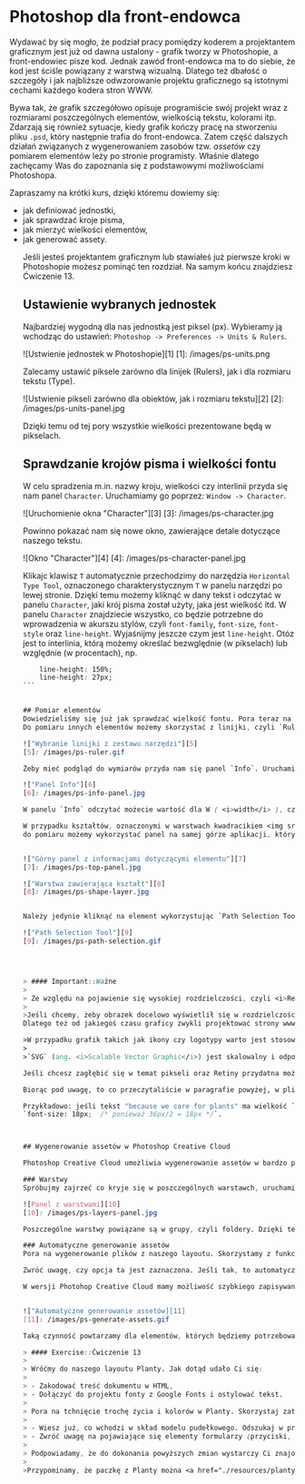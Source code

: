 # Photoshop dla front-endowca

Wydawać by się mogło, że podział pracy pomiędzy koderem a projektantem graficznym jest już od dawna ustalony - grafik tworzy w Photoshopie, a front-endowiec pisze kod. Jednak zawód front-endowca ma to do siebie, że kod jest ściśle powiązany z warstwą wizualną. Dlatego też dbałość o szczegóły i jak najbliższe odwzorowanie projektu graficznego są istotnymi cechami każdego kodera stron WWW.

Bywa tak, że grafik szczegółowo opisuje programiście swój projekt wraz z rozmiarami poszczególnych elementów, wielkością tekstu, kolorami itp. Zdarzają się również sytuacje, kiedy grafik kończy pracę na stworzeniu pliku `.psd`, który następnie trafia do front-endowca. Zatem część dalszych działań związanych z wygenerowaniem zasobów tzw. <i>assetów</i> czy pomiarem elementów leży po stronie programisty. Właśnie dlatego zachęcamy Was do zapoznania się z podstawowymi możliwościami Photoshopa. 

Zapraszamy na krótki kurs, dzięki któremu dowiemy się:
<ul>
	<li>jak definiować jednostki,</li>
	<li>jak sprawdzać kroje pisma,</li>
	<li>jak mierzyć wielkości elementów,</li>
	<li>jak generować assety.</li>

Jeśli jesteś projektantem graficznym lub stawiałeś już pierwsze kroki w Photoshopie możesz pominąć ten rozdział.
Na samym końcu znajdziesz Ćwiczenie 13.

## Ustawienie wybranych jednostek

Najbardziej wygodną dla nas jednostką jest piksel (px). 
Wybieramy ją wchodząc do ustawień: `Photoshop -> Preferences -> Units & Rulers`.


![Ustwienie jednostek w Photoshopie][1]
[1]: /images/ps-units.png

Zalecamy ustawić piksele zarówno dla linijek (Rulers), jak i dla rozmiaru tekstu (Type).

![Ustwienie pikseli zarówno dla obiektów, jak i rozmiaru tekstu][2]
[2]: /images/ps-units-panel.jpg

Dzięki temu od tej pory wszystkie wielkości prezentowane będą w pikselach.

## Sprawdzanie krojów pisma i wielkości fontu

W celu spradzenia m.in. nazwy kroju, wielkości czy interlinii przyda się nam panel `Character`. Uruchamiamy go poprzez: `Window -> Character`.

![Uruchomienie okna "Character"][3]
[3]: /images/ps-character.jpg

Powinno pokazać nam się nowe okno, zawierające detale dotyczące naszego tekstu.

![Okno "Character"][4]
[4]: /images/ps-character-panel.jpg

Klikajc klawisz `T` automatycznie przechodzimy do narzędzia `Horizontal Type Tool`, oznaczonego charakterystycznym `T` w panelu narzędzi po lewej stronie.
Dzięki temu możemy kliknąć w dany tekst i odczytać w panelu `Character`, jaki krój pisma został użyty, jaka jest wielkość itd.
W panelu `Character` znajdziecie wszystko, co będzie potrzebne do wprowadzenia w akurszu stylów, czyli `font-family`, `font-size`, `font-style` oraz `line-height`. 
Wyjaśnijmy jeszcze czym jest `line-height`. Otóz jest to interlinia, którą możemy określać bezwględnie (w pikselach) lub względnie (w procentach), np.

````css
	line-height: 150%;
	line-height: 27px;
```


## Pomiar elementów
Dowiedzieliśmy się już jak sprawdzać wielkość fontu. Pora teraz na obiekty - kontenery, ramki, obrazki. 
Do pomiaru innych elementów możemy skorzystać z linijki, czyli `Ruler Tool`, która znajduje się w panelu z narzędziami.

!["Wybranie linijki z zestawu narzędzi"][5]
[5]: /images/ps-ruler.gif

Żeby mieć podgląd do wymiarów przyda nam się panel `Info`. Uruchamiamy go poprzez: `Window -> Info`.

!["Panel Info"][6]
[6]: /images/ps-info-panel.jpg

W panelu `Info` odczytać możecie wartość dla W ( <i>width</i> ), czyli szerokości oraz H ( <i>height</i> ) wysokości.

W przypadku kształtów, oznaczonymi w warstwach kwadracikiem <img src="/images/ps-shape.jpg" style="width: 200px; display: inline-block; vertical-align: middle;" />, 
do pomiaru możemy wykorzystać panel na samej górze aplikacji, który pokazuje m.in jaki kolor wypełnienia, obramowania oraz wysokość (H) i szerokość (W) ma dany element. 


!["Górny panel z informacjami dotyczącymi elementu"][7]
[7]: /images/ps-top-panel.jpg

!["Warstwa zawierająca kształt"][8]
[8]: /images/ps-shape-layer.jpg


Należy jedynie kliknąć na element wykorzystując `Path Selection Tool`

!["Path Selection Tool"][9]
[9]: /images/ps-path-selection.gif




> #### Important::Ważne
>
> Ze względu na pojawienie się wysokiej rozdzielczości, czyli <i>Retiny</i> w komputerach Mac grafiki zaczęto przygotowywać w "podwójnej gęstości". Na czym to polega?
>
>Jeśli chcemy, żeby obrazek docelowo wyświetlił się w rozdzielczości 100x100 pikseli, to plik który przygotowujemy "pod Retinę" powinien mieć wymiary 200x200 pikseli, czyli dwukrotnie większą wysokość i szerokość. 
Dlatego też od jakiegoś czasu graficy zwykli projektować strony www w dwukrotnie większej rozdzielczości. Dzięki temu bez problemu można przygotować assety w dwóch rozmiarach: @2x (oznaczenie dla Retiny) oraz normalnych rozmiarach 1:1.

>W przypadku grafik takich jak ikony czy logotypy warto jest stosować pliki wektorowe. Najlepszym formatem wektorowym przyjaznym środowisku webowemu jest format `SVG`. 
>
>`SVG` (ang. <i>Scalable Vector Graphic</i>) jest skalowalny i odpowiada naszym potrzebom w temacie responsywności, o której być może już słyszeliście. Dzięki temu możemy zwiększać wymiary obrazka bez utraty jakości w odróżnieniu np. od plików `JPG`.

Jeśli chcesz zagłębić się w temat pikseli oraz Retiny przydatna może być lektura <a href="https://www.smashingmagazine.com/2012/08/towards-retina-web/" target="_blank"> artykułu na Smashing Magazine</a>.

Biorąc pod uwagę, to co przeczytaliście w paragrafie powyżej, w pliku `planty.psd` wszystkie elementy oraz wielkość tekstów są dwukrotnie większe. Zatem jeśli będziecie sprawdzać rozmiary elementów i fontów, pamiętajcie o podzieleniu ich przez 2 przy przypisywaniu wartości w CSS.

Przykładowo: jeśli tekst "because we care for plants" ma wielkość `36px`, docelowo nadamy w pliku CSS wartość: 
`font-size: 18px;  /* ponieważ 36px/2 = 18px */`.



## Wygenerowanie assetów w Photoshop Creative Cloud

Photoshop Creative Cloud umożliwia wygenerowanie assetów w bardzo prosty i szybki sposób. Wszystko opiera się na warstwach (ang. <i>layers</i>). Zanim przejdziemy do szczegółów warto zajrzeć do zawartości pliku `planty.psd` (plik znajduje się w <a href="../resources/planty-assets/planty-assets.zip">zaktualizowanej paczce z zasobami</a> ). Z reguły każdy z elementów - zdjęcia, obiekty, teksty są tworzone w oddzielnej warstwie. Umożliwia to łatwą modyfikację poszczególnych elementów, jak i późniejsze łatwe zapisanie odseparowanych elementów na potrzeby zakodowania layoutu. 

### Warstwy
Spróbujmy zajrzeć co kryje się w poszczególnych warstawch, uruchamiając panel warstw: `Window -> Layers`

![Panel z warstwami][10]
[10]: /images/ps-layers-panel.jpg

Poszczególne warstwy powiązane są w grupy, czyli foldery. Dzięki temu każdy element strony pogrupowany jest według swojej przynależności do sekcji na stronie. Warto trzymać porządek i usunąć zbędne warstwy - dzięki temu nie pogubimy się. Rozwijając grupy znajdziecie konkretne elementy.

### Automatyczne generowanie assetów
Pora na wygenerowanie plików z naszego layoutu. Skorzystamy z funkcjonalności, która zawarta jest w najnowszej wersji programu. Włączamy ją poprzez: `File -> Generate -> Image Assets`.

Zwróć uwagę, czy opcja ta jest zaznaczona. Jeśli tak, to automatyczne generowanie assetów na podstawie nazwy warstw jest włączone. Możemy zatem przejść do kolejnego kroku.

W wersji Photohop Creative Cloud mamy możliwość szybkiego zapisywania assetów z poziomu warstw. Wystarczy zmienić nazwę danej warsty np. z `flower-2` na `flower-2.png`, wtedy w folderze, gdzie znajduje się nasz plik .psd, zostaną automatycznie wygenerowane assety z zadaną przez nas nazwą i rozszerzeniem. Assety są zapisywane w podfolderze `planty-assets`. Sprawdźmy teraz czy pojawił się tam plik z danym assetem. 


!["Automatyczne generowanie assetów][11]
[11]: /images/ps-generate-assets.gif

Taką czynność powtarzamy dla elementów, których będziemy potrzebować do zbudowania layoutu. Pamiętajcie, że CSS umożliwia stworzenie wielu obiektów takich jak ramki lub proste figury geometryczne, więc nie musimy zapisywać każdej z warstw do pliku. W przypadku Planty potrzebować będziemy jedynie zdjęć i ikon mediów społecznościowych.

> #### Exercise::Ćwiczenie 13
>
> Wróćmy do naszego layoutu Planty. Jak dotąd udało Ci się:
>
> - Zakodować treść dokumentu w HTML,
> - Dołączyć do projektu fonty z Google Fonts i ostylować tekst.
>
> Pora na tchnięcie trochę życia i kolorów w Planty. Skorzystaj zatem z świeżo nabytej wiedzy i dokonaj następujących zmian na stronie:
>
> - Wiesz już, co wchodzi w skład modelu pudełkowego. Odszukaj w projekcie wszystkie elementy, które mogą potrzebować dodania ramki lub wypełnienia (*paddingu*).
> - Zwróć uwagę na pojawiające się elementy formularzy (przyciski, `input`y, `textarea`). Nadaj im wygląd zgodny z projektem.
>
> Podpowiadamy, że do dokonania powyższych zmian wystarczy Ci znajomość poznanych dotąd właściwości, czyli `color`, `background-color`, `border`, `padding`, `width`, `height`. Jeśli czujesz się komfortowo używając Photoshopa, możesz pobrać tam wartości kolorów oraz poszczególnych wymiarów.
>
>Przypominamy, że paczkę z Planty można <a href="./resources/planty-assets/planty-assets.zip">pobrać tutaj</a>.










